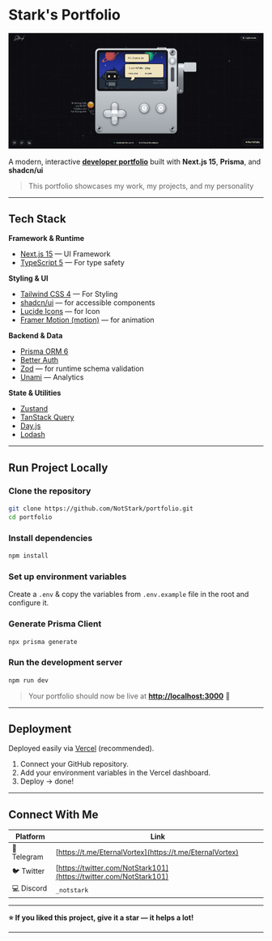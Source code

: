 
# Stark's Portfolio

![Portfolio Screenshot](public/projects/portfolio-screenshot.png)

A modern, interactive **[developer portfolio](https://next-portfolio-stark.vercel.app)** built with **Next.js 15**, **Prisma**, and **shadcn/ui**

> This portfolio showcases my work, my projects, and my personality

---

## Tech Stack

**Framework & Runtime**
- [Next.js 15](https://nextjs.org/) — UI Framework
- [TypeScript 5](https://www.typescriptlang.org/) — For type safety

**Styling & UI**
- [Tailwind CSS 4](https://tailwindcss.com/) — For Styling
- [shadcn/ui](https://ui.shadcn.com/) — for accessible components
- [Lucide Icons](https://lucide.dev/) — for Icon
- [Framer Motion (motion)](https://motion.dev/) — for animation

**Backend & Data**
- [Prisma ORM 6](https://www.prisma.io/) 
- [Better Auth](https://better-auth.dev/)
- [Zod](https://zod.dev/) — for runtime schema validation
- [Unami](https://umami.is/) — Analytics

**State & Utilities**
- [Zustand](https://github.com/pmndrs/zustand)
- [TanStack Query](https://tanstack.com/query)
- [Day.js](https://day.js.org/)
- [Lodash](https://lodash.com/)

---


## Run Project Locally

### Clone the repository
```bash
git clone https://github.com/NotStark/portfolio.git
cd portfolio
````

### Install dependencies 

```bash
npm install
```

### Set up environment variables

Create a `.env` & copy the variables from `.env.example` file in the root and configure it.

### Generate Prisma Client

```bash
npx prisma generate
```

### Run the development server

```bash
npm run dev
```

> Your portfolio should now be live at **[http://localhost:3000](http://localhost:3000)** 🎉

---

## Deployment

Deployed easily via [Vercel](https://vercel.com/) (recommended).

1. Connect your GitHub repository.
2. Add your environment variables in the Vercel dashboard.
3. Deploy → done!

---

## Connect With Me

| Platform     | Link                                                             |
| ------------ | ---------------------------------------------------------------- |
| 💬 Telegram  | [https://t.me/EternalVortex](https://t.me/EternalVortex)      
| 🐦 Twitter   | [https://twitter.com/NotStark101](https://twitter.com/NotStark101) |         |
| 💻 Discord   | `_notstark`                                            |
              
---

**⭐ If you liked this project, give it a star — it helps a lot!**

---

